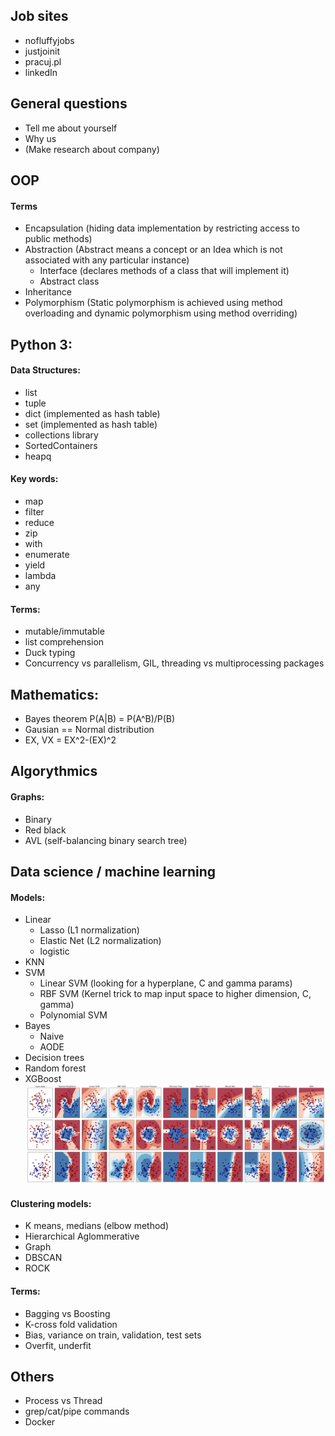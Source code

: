 ## Job sites
* nofluffyjobs
* justjoinit
* pracuj.pl
* linkedIn

## General questions
* Tell me about yourself
* Why us
* (Make research about company)

## OOP
#### Terms
* Encapsulation (hiding data implementation by restricting access to public methods)
* Abstraction (Abstract means a concept or an Idea which is not associated with any particular instance)
  * Interface (declares methods of a class that will implement it)
  * Abstract class
* Inheritance
* Polymorphism (Static polymorphism is achieved using method overloading and dynamic polymorphism using method overriding)


## Python 3:
#### Data Structures:
* list
* tuple
* dict (implemented as hash table)
* set  (implemented as hash table)
* collections library
* SortedContainers
* heapq

#### Key words:
* map
* filter
* reduce
* zip
* with
* enumerate
* yield
* lambda
* any

#### Terms:
* mutable/immutable
* list comprehension 
* Duck  typing
* Concurrency vs parallelism, GIL, threading vs multiprocessing packages

## Mathematics:
* Bayes theorem P(A|B) = P(A^B)/P(B)
* Gausian == Normal distribution
* EX, VX = EX^2-(EX)^2

## Algorythmics
#### Graphs:
* Binary
* Red black
* AVL (self-balancing binary search tree)

## Data science / machine learning
#### Models:
* Linear
  - Lasso (L1 normalization)
  - Elastic Net (L2 normalization)
  - logistic
* KNN
* SVM 
  - Linear SVM (looking for a hyperplane, C and gamma params)
  - RBF SVM (Kernel trick to map input space to higher dimension, C, gamma)
  - Polynomial SVM
* Bayes
  - Naive  
  - AODE  
* Decision trees
* Random forest
* XGBoost
![Screenshot](images/classifier_comparison.png?raw=true "Title")
#### Clustering models: 
* K means, medians (elbow method)
* Hierarchical Aglommerative
* Graph
* DBSCAN
* ROCK
#### Terms:
* Bagging vs Boosting
* K-cross fold validation
* Bias, variance on train, validation, test sets
* Overfit, underfit


## Others
* Process vs Thread
* grep/cat/pipe commands
* Docker
